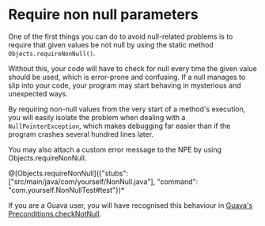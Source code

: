 
# Require non null parameters

One of the first things you can do to avoid null-related problems is to require that given values be not null by using the static method `Objects.requireNonNull()`. 

Without this, your code will have to check for null every time the given value should be used, which is error-prone and confusing. If a null manages to slip into your code, your program may start behaving in mysterious and unexpected ways.

By requiring non-null values from the very start of a method's execution, you will easily isolate the problem when dealing with a `NullPointerException`, which makes debugging far easier than if the program crashes several hundred lines later.

You may also attach a custom error message to the NPE by using Objects.requireNonNull.

@[Objects.requireNonNull]({"stubs": ["src/main/java/com/yourself/NonNull.java"], "command": "com.yourself.NonNullTest#test"})*

If you are a Guava user, you will have recognised this behaviour in [Guava's Preconditions.checkNotNull](http://google.github.io/guava/releases/snapshot/api/docs/com/google/common/base/Preconditions.html#checkNotNull-T-).

